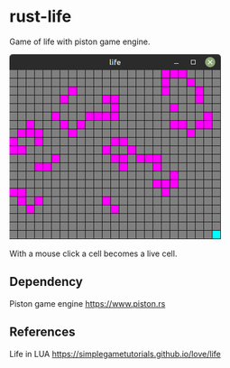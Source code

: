 # rust-life
Game of life with piston game engine.

![Alternativer Text](life.png)  

With a mouse click a cell becomes a live cell.  

## Dependency
Piston game engine https://www.piston.rs


## References
Life in LUA https://simplegametutorials.github.io/love/life
